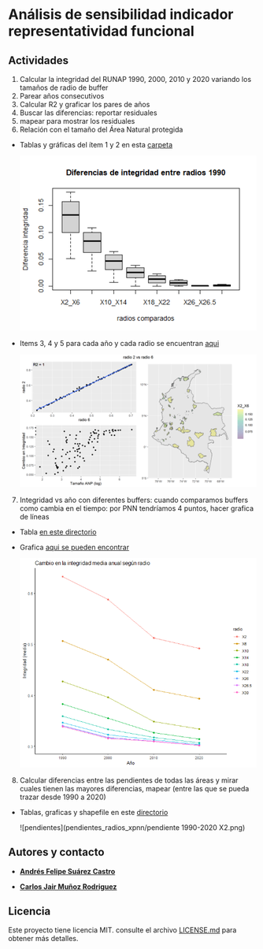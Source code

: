 # Análisis de sensibilidad indicador representatividad funcional

## Actividades

1. Calcular la integridad del RUNAP 1990, 2000, 2010 y 2020 variando los tamaños de radio de buffer
2. Parear años consecutivos
3.	Calcular R2 y graficar los pares de años
4.	Buscar las diferencias: reportar residuales
5.	mapear para mostrar los residuales
6.	Relación con el tamaño del Área Natural protegida
- Tablas y gráficas del ítem 1 y 2 en esta [carpeta](https://drive.google.com/drive/folders/1xX6CDFWznXzJ9HJ7mIN6FK7Heojb3zbu?usp=sharing)
  
  ![boxplot_pareamientos](resultados_b02_r2-30_reescalF/difgnra_1990.png)

- Items 3, 4 y 5 para cada año y cada radio se encuentran [aqui](https://drive.google.com/drive/folders/1kyRzch9FjIysCArcxTqoZtdoLTVbkXOA?usp=sharing)

  ![diferencias_pareamientos](pareamientos/1990/X2_X6_1990.png)
  
7. Integridad vs año con diferentes buffers: cuando comparamos buffers como cambia en el tiempo: por PNN tendríamos 4 puntos, hacer grafica de líneas
- Tabla [en este directorio](https://drive.google.com/file/d/1dW2dbgN0sbCQM4AB9MEF2eyhyczYo0pf/view?usp=sharing)
- Grafica [aqui se pueden encontrar](https://drive.google.com/file/d/1ihREiyVX0I9Rs7GX5wQQ-5b7lAIKi2le/view?usp=sharing)

  ![cambio_pendiente](cambio_integridad_radio.png)

8. Calcular diferencias entre las pendientes de todas las áreas y mirar cuales tienen las mayores diferencias, mapear (entre las que se pueda trazar desde 1990 a 2020)
- Tablas, graficas y shapefile en este [directorio](https://drive.google.com/drive/folders/1vnSTeL7Mm_h9A8KABXEzrtu5qUb_bLS-?usp=sharing)
  
  ![pendientes](pendientes_radios_xpnn/pendiente 1990-2020 X2.png)



## Autores y contacto

* **[Andrés Felipe Suárez Castro](felipesuarezca@gmail.com)** 

* **[Carlos Jair Muñoz Rodriguez](cmunoz@humboldt.org.co)**


## Licencia

Este proyecto tiene licencia MIT. consulte el archivo [LICENSE.md](LICENSE.md) para obtener más detalles.
